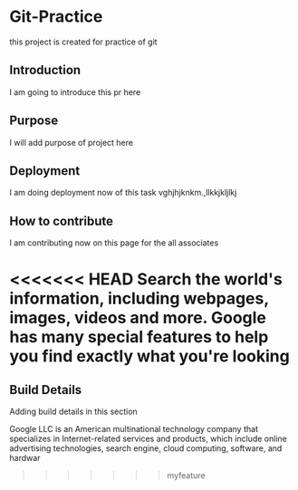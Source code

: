 # Git-Practice
this project is created for practice of git
## Introduction
I am going to introduce this pr here
## Purpose
I will add purpose of project here
## Deployment
I am doing deployment now of this task
vghjhjknkm.,llkkjkljlkj
## How to contribute
I am contributing now on this page for the all associates

<<<<<<< HEAD
Search the world's information, including webpages, images, videos and more. Google has many special features to help you find exactly what you're looking
=======
## Build Details
 Adding build details in this section
 
 Google LLC is an American multinational technology company that specializes in Internet-related services and products, which include online advertising technologies, search engine, cloud computing, software, and hardwar
>>>>>>> myfeature
